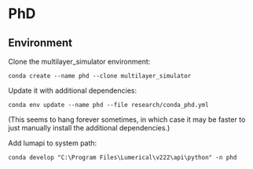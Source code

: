 # PhD

## Environment

Clone the multilayer_simulator environment:

`conda create --name phd --clone multilayer_simulator`

Update it with additional dependencies:

`conda env update --name phd --file research/conda_phd.yml`

(This seems to hang forever sometimes, in which case it may be faster to just manually install the additional dependencies.)

Add lumapi to system path:

`conda develop "C:\Program Files\Lumerical\v222\api\python" -n phd`